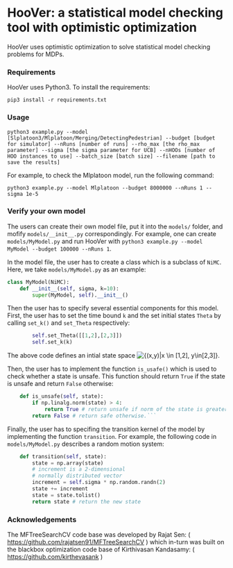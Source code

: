 # HooVer: a statistical model checking tool with optimistic optimization

HooVer uses optimistic optimization to solve statistical model checking problems for MDPs.

### Requirements
HooVer uses Python3. To install the requirements:
```
pip3 install -r requirements.txt
```

### Usage
```
python3 example.py --model [Slplatoon3/Mlplatoon/Merging/DetectingPedestrian] --budget [budget for simulator] --nRuns [number of runs] --rho_max [the rho_max parameter] --sigma [the sigma parameter for UCB] --nHOOs [number of HOO instances to use] --batch_size [batch size] --filename [path to save the results]
```

For example, to check the Mlplatoon model, run the following command:
```
python3 example.py --model Mlplatoon --budget 8000000 --nRuns 1 --sigma 1e-5
```

### Verify your own model
The users can create their own model file, put it into the ```models/``` folder, and mofify ```models/__init__.py``` correspondingly. For example, one can create ```models/MyModel.py``` and run HooVer with ```python3 example.py --model MyModel --budget 100000 --nRuns 1```.

In the model file, the user has to create a class which is a subclass of ```NiMC```. Here, we take ```models/MyModel.py``` as an example:
```python
class MyModel(NiMC):
    def __init__(self, sigma, k=10):
        super(MyModel, self).__init__()
```
Then the user has to specify several essential components for this model. First, the user has to set the time bound ```k``` and the set initial states ```Theta``` by calling ```set_k()``` and ```set_Theta``` respectively:
```python
        self.set_Theta([[1,2],[2,3]])
        self.set_k(k)
```

The above code defines an intial state space ![\{(x,y)|x \in \[1,2\], y\in\[2,3\]\}](https://render.githubusercontent.com/render/math?math=%5C%7B(x%2Cy)%7Cx%20%5Cin%20%5B1%2C2%5D%2C%20y%5Cin%5B2%2C3%5D%5C%7D).

Then, the user has to implement the function ```is_usafe()``` which is used to check whether a state is unsafe. This function should return ```True``` if the state is unsafe and return ```False``` otherwise:
```python
    def is_unsafe(self, state):
        if np.linalg.norm(state) > 4:
            return True # return unsafe if norm of the state is greater than 4.
        return False # return safe otherwise.```
```
Finally, the user has to specifing the transition kernel of the model by implementing the function ```transition```. For example, the following code in ```models/MyModel.py``` describes a random motion system:
```python
    def transition(self, state):
        state = np.array(state)
        # increment is a 2-dimensional
        # normally distributed vector
        increment = self.sigma * np.random.randn(2)
        state += increment
        state = state.tolist()
        return state # return the new state
```

### Acknowledgements

The MFTreeSearchCV code base was developed by Rajat Sen: ( https://github.com/rajatsen91/MFTreeSearchCV ) which in-turn was built on the blackbox optimization code base of Kirthivasan Kandasamy: ( https://github.com/kirthevasank )
